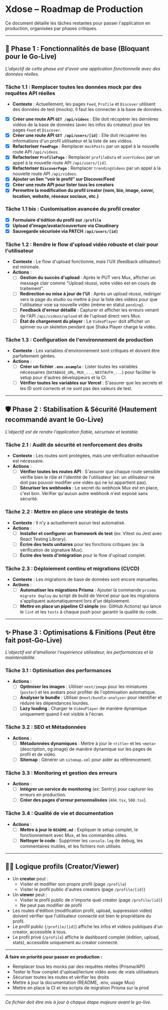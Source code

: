 # Xdose – Roadmap de Production

Ce document détaille les tâches restantes pour passer l'application en production, organisées par phases critiques.

---

## 🚀 Phase 1 : Fonctionnalités de base (Bloquant pour le Go-Live)

*L'objectif de cette phase est d'avoir une application fonctionnelle avec des données réelles.*

### Tâche 1.1 : Remplacer toutes les données mock par des requêtes API réelles
- **Contexte** : Actuellement, les pages `Feed`, `Profile` et `Discover` utilisent des données de test (mocks). Il faut les connecter à la base de données.
- [x] **Créer une route API `GET /api/videos`** : Elle doit récupérer les dernières vidéos de la base de données (avec les infos du créateur) pour les pages `Feed` et `Discover`.
- [x] **Créer une route API `GET /api/users/[id]`** : Elle doit récupérer les informations d'un profil utilisateur et la liste de ses vidéos.
- [x] **Refactoriser `FeedPage`** : Remplacer `mockPosts` par un appel à la nouvelle route API `/api/videos`.
- [x] **Refactoriser `ProfilePage`** : Remplacer `profileData` et `userVideos` par un appel à la nouvelle route API `/api/users/[id]`.
- [x] **Refactoriser `DiscoverPage`** : Remplacer `trendingVideos` par un appel à la nouvelle route API `/api/videos`.
- [x] **Ajouter un lien “voir le profil” sur Discover/Feed**
- [x] **Créer une route API pour lister tous les creators**
- [x] **Permettre la modification du profil creator (nom, bio, image, cover, location, website, réseaux sociaux, etc.)**

### Tâche 1.1 bis : Customisation avancée du profil creator
- [x] **Formulaire d'édition du profil sur `/profile`**
- [x] **Upload d'image/avatar/couverture via Cloudinary**
- [x] **Sauvegarde sécurisée via PATCH `/api/users/[id]`**

### Tâche 1.2 : Rendre le flow d'upload vidéo robuste et clair pour l'utilisateur
- **Contexte** : Le flow d'upload fonctionne, mais l'UX (feedback utilisateur) est minimale.
- **Actions** :
    - [ ] **Gestion du succès d'upload** : Après le PUT vers Mux, afficher un message clair comme "Upload réussi, votre vidéo est en cours de traitement".
    - [ ] **Redirection ou mise à jour de l'UI** : Après un upload réussi, rediriger vers la page du studio ou mettre à jour la liste des vidéos pour que l'utilisateur voie sa nouvelle vidéo (même en statut `pending`).
    - [ ] **Feedback d'erreur détaillé** : Capturer et afficher les erreurs venant de l'API `/api/videos/upload` et de l'upload direct vers Mux.
    - [ ] **État de chargement du player** : Le `VideoPlayer` doit afficher un spinner ou un skeleton pendant que Shaka Player charge la vidéo.

### Tâche 1.3 : Configuration de l'environnement de production
- **Contexte** : Les variables d'environnement sont critiques et doivent être parfaitement gérées.
- **Actions** :
    - [ ] **Créer un fichier `.env.example`** : Lister toutes les variables nécessaires (`DATABASE_URL`, `MUX_...`, `NEXTAUTH_...`) pour faciliter le setup pour d'autres développeurs et la CI.
    - [ ] **Vérifier toutes les variables sur Vercel** : S'assurer que les secrets et les ID sont corrects et ne sont pas des valeurs de test.

---

## 🛡️ Phase 2 : Stabilisation & Sécurité (Hautement recommandé avant le Go-Live)

*L'objectif est de rendre l'application fiable, sécurisée et testable.*

### Tâche 2.1 : Audit de sécurité et renforcement des droits
- **Contexte** : Les routes sont protégées, mais une vérification exhaustive est nécessaire.
- **Actions** :
    - [ ] **Vérifier toutes les routes API** : S'assurer que chaque route sensible vérifie bien le rôle et l'identité de l'utilisateur (ex: un utilisateur ne doit pas pouvoir modifier une vidéo qui ne lui appartient pas).
    - [ ] **Sécuriser les webhooks** : Le secret du webhook Mux est en place, c'est bon. Vérifier qu'aucun autre webhook n'est exposé sans sécurité.

### Tâche 2.2 : Mettre en place une stratégie de tests
- **Contexte** : Il n'y a actuellement aucun test automatisé.
- **Actions** :
    - [ ] **Installer et configurer un framework de test** (ex: Vitest ou Jest avec React Testing Library).
    - [ ] **Écrire des tests unitaires** pour les fonctions critiques (ex: la vérification de signature Mux).
    - [ ] **Écrire des tests d'intégration** pour le flow d'upload complet.

### Tâche 2.3 : Déploiement continu et migrations (CI/CD)
- **Contexte** : Les migrations de base de données sont encore manuelles.
- **Actions** :
    - [ ] **Automatiser les migrations Prisma** : Ajouter la commande `prisma migrate deploy` au script de build de Vercel pour que les migrations s'appliquent automatiquement lors d'un déploiement.
    - [ ] **Mettre en place un pipeline CI simple** (ex: GitHub Actions) qui lance le `lint` et les `tests` à chaque push pour garantir la qualité du code.

---

## ✨ Phase 3 : Optimisations & Finitions (Peut être fait post-Go-Live)

*L'objectif est d'améliorer l'expérience utilisateur, les performances et la maintenabilité.*

### Tâche 3.1 : Optimisation des performances
- **Actions** :
    - [ ] **Optimiser les images** : Utiliser `next/image` pour les miniatures (`poster`) et les avatars pour profiter de l'optimisation automatique.
    - [ ] **Analyser le bundle** : Utiliser `@next/bundle-analyzer` pour identifier et réduire les dépendances lourdes.
    - [ ] **Lazy loading** : Charger le `VideoPlayer` de manière dynamique uniquement quand il est visible à l'écran.

### Tâche 3.2 : SEO et Métadonnées
- **Actions** :
    - [ ] **Métadonnées dynamiques** : Mettre à jour le `<title>` et les `<meta>` (description, og:image) de manière dynamique sur les pages de profil et de vidéo.
    - [ ] **Sitemap** : Générer un `sitemap.xml` pour aider au référencement.

### Tâche 3.3 : Monitoring et gestion des erreurs
- **Actions** :
    - [ ] **Intégrer un service de monitoring** (ex: Sentry) pour capturer les erreurs en production.
    - [ ] **Créer des pages d'erreur personnalisées** (`404.tsx`, `500.tsx`).

### Tâche 3.4 : Qualité de vie et documentation
- **Actions** :
    - [ ] **Mettre à jour le `README.md`** : Expliquer le setup complet, le fonctionnement avec Mux, et les commandes utiles.
    - [ ] **Nettoyer le code** : Supprimer les `console.log` de debug, les commentaires inutiles, et les fichiers non utilisés.

---

## 🧑‍💻 Logique profils (Creator/Viewer)

- Un **creator** peut :
  - Visiter et modifier son propre profil (page `/profile`)
  - Visiter le profil public d'autres creators (page `/profile/[id]`)
- Un **viewer** peut :
  - Visiter le profil public de n'importe quel creator (page `/profile/[id]`)
  - Ne peut pas modifier de profil
- Les routes d'édition (modification profil, upload, suppression vidéo) doivent vérifier que l'utilisateur connecté est bien le propriétaire du profil.
- Le profil public (`/profile/[id]`) affiche les infos et vidéos publiques d'un creator, accessible à tous.
- Le profil privé (`/profile`) affiche le dashboard complet (édition, upload, stats), accessible uniquement au creator connecté.

---

**À faire en priorité pour passer en production :**
- Remplacer tous les mocks par des requêtes réelles (Prisma/API)
- Tester le flow complet d'upload/lecture vidéo avec de vrais utilisateurs
- Sécuriser toutes les routes et vérifier les droits
- Mettre à jour la documentation (README, .env, usage Mux)
- Mettre en place la CI et les scripts de migration Prisma sur la prod

---

*Ce fichier doit être mis à jour à chaque étape majeure avant le go-live.* 